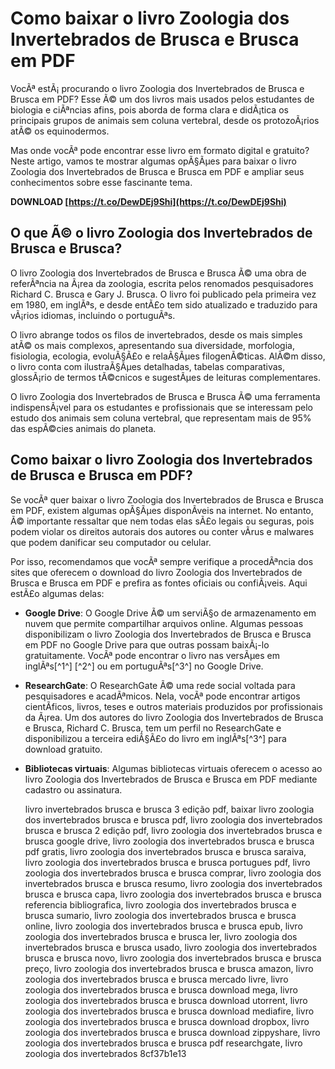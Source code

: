 
 
# Como baixar o livro Zoologia dos Invertebrados de Brusca e Brusca em PDF
 
VocÃª estÃ¡ procurando o livro Zoologia dos Invertebrados de Brusca e Brusca em PDF? Esse Ã© um dos livros mais usados pelos estudantes de biologia e ciÃªncias afins, pois aborda de forma clara e didÃ¡tica os principais grupos de animais sem coluna vertebral, desde os protozoÃ¡rios atÃ© os equinodermos.
 
Mas onde vocÃª pode encontrar esse livro em formato digital e gratuito? Neste artigo, vamos te mostrar algumas opÃ§Ãµes para baixar o livro Zoologia dos Invertebrados de Brusca e Brusca em PDF e ampliar seus conhecimentos sobre esse fascinante tema.
 
**DOWNLOAD  [https://t.co/DewDEj9Shi](https://t.co/DewDEj9Shi)**


 
## O que Ã© o livro Zoologia dos Invertebrados de Brusca e Brusca?
 
O livro Zoologia dos Invertebrados de Brusca e Brusca Ã© uma obra de referÃªncia na Ã¡rea da zoologia, escrita pelos renomados pesquisadores Richard C. Brusca e Gary J. Brusca. O livro foi publicado pela primeira vez em 1980, em inglÃªs, e desde entÃ£o tem sido atualizado e traduzido para vÃ¡rios idiomas, incluindo o portuguÃªs.
 
O livro abrange todos os filos de invertebrados, desde os mais simples atÃ© os mais complexos, apresentando sua diversidade, morfologia, fisiologia, ecologia, evoluÃ§Ã£o e relaÃ§Ãµes filogenÃ©ticas. AlÃ©m disso, o livro conta com ilustraÃ§Ãµes detalhadas, tabelas comparativas, glossÃ¡rio de termos tÃ©cnicos e sugestÃµes de leituras complementares.
 
O livro Zoologia dos Invertebrados de Brusca e Brusca Ã© uma ferramenta indispensÃ¡vel para os estudantes e profissionais que se interessam pelo estudo dos animais sem coluna vertebral, que representam mais de 95% das espÃ©cies animais do planeta.
 
## Como baixar o livro Zoologia dos Invertebrados de Brusca e Brusca em PDF?
 
Se vocÃª quer baixar o livro Zoologia dos Invertebrados de Brusca e Brusca em PDF, existem algumas opÃ§Ãµes disponÃ­veis na internet. No entanto, Ã© importante ressaltar que nem todas elas sÃ£o legais ou seguras, pois podem violar os direitos autorais dos autores ou conter vÃ­rus e malwares que podem danificar seu computador ou celular.
 
Por isso, recomendamos que vocÃª sempre verifique a procedÃªncia dos sites que oferecem o download do livro Zoologia dos Invertebrados de Brusca e Brusca em PDF e prefira as fontes oficiais ou confiÃ¡veis. Aqui estÃ£o algumas delas:
 
- **Google Drive**: O Google Drive Ã© um serviÃ§o de armazenamento em nuvem que permite compartilhar arquivos online. Algumas pessoas disponibilizam o livro Zoologia dos Invertebrados de Brusca e Brusca em PDF no Google Drive para que outras possam baixÃ¡-lo gratuitamente. VocÃª pode encontrar o livro nas versÃµes em inglÃªs[^1^] [^2^] ou em portuguÃªs[^3^] no Google Drive.
- **ResearchGate**: O ResearchGate Ã© uma rede social voltada para pesquisadores e acadÃªmicos. Nela, vocÃª pode encontrar artigos cientÃ­ficos, livros, teses e outros materiais produzidos por profissionais da Ã¡rea. Um dos autores do livro Zoologia dos Invertebrados de Brusca e Brusca, Richard C. Brusca, tem um perfil no ResearchGate e disponibilizou a terceira ediÃ§Ã£o do livro em inglÃªs[^3^] para download gratuito.
- **Bibliotecas virtuais**: Algumas bibliotecas virtuais oferecem o acesso ao livro Zoologia dos Invertebrados de Brusca e Brusca em PDF mediante cadastro ou assinatura.

    livro invertebrados brusca e brusca 3 edição pdf,  baixar livro zoologia dos invertebrados brusca e brusca pdf,  livro zoologia dos invertebrados brusca e brusca 2 edição pdf,  livro zoologia dos invertebrados brusca e brusca google drive,  livro zoologia dos invertebrados brusca e brusca pdf gratis,  livro zoologia dos invertebrados brusca e brusca saraiva,  livro zoologia dos invertebrados brusca e brusca portugues pdf,  livro zoologia dos invertebrados brusca e brusca comprar,  livro zoologia dos invertebrados brusca e brusca resumo,  livro zoologia dos invertebrados brusca e brusca capa,  livro zoologia dos invertebrados brusca e brusca referencia bibliografica,  livro zoologia dos invertebrados brusca e brusca sumario,  livro zoologia dos invertebrados brusca e brusca online,  livro zoologia dos invertebrados brusca e brusca epub,  livro zoologia dos invertebrados brusca e brusca ler,  livro zoologia dos invertebrados brusca e brusca usado,  livro zoologia dos invertebrados brusca e brusca novo,  livro zoologia dos invertebrados brusca e brusca preço,  livro zoologia dos invertebrados brusca e brusca amazon,  livro zoologia dos invertebrados brusca e brusca mercado livre,  livro zoologia dos invertebrados brusca e brusca download mega,  livro zoologia dos invertebrados brusca e brusca download utorrent,  livro zoologia dos invertebrados brusca e brusca download mediafire,  livro zoologia dos invertebrados brusca e brusca download dropbox,  livro zoologia dos invertebrados brusca e brusca download zippyshare,  livro zoologia dos invertebrados brusca e brusca pdf researchgate,  livro zoologia dos invertebrados
 8cf37b1e13


